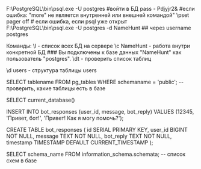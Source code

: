 F:\PostgreSQL\bin\psql.exe -U postgres #войти в БД
pass - Pdjyjr2&
#если ошибка:  "more" не является внутренней или внешней командой"
\pset pager off # если ошибка, если psql уже открыт
F:\PostgreSQL\bin\psql.exe -U postgres -d NameHunt ## через username postgres




Команды:
\l - список всех БД на сервере
\c NameHunt - работа внутри конкретной БД ### Вы подключены к базе данных "NameHunt" как пользователь "postgres".
\dt - проверить список таблиц

\d users - структура таблицы users





SELECT tablename FROM pg_tables WHERE schemaname = 'public';  -- проверить, какие таблицы есть в базе



SELECT current_database()

INSERT INTO bot_responses (user_id, message, bot_reply)
VALUES (12345, 'Привет, бот!', 'Привет! Как я могу помочь?');

CREATE TABLE bot_responses (
    id SERIAL PRIMARY KEY,
    user_id BIGINT NOT NULL,
    message TEXT NOT NULL,
    bot_reply TEXT NOT NULL,
    timestamp TIMESTAMP DEFAULT CURRENT_TIMESTAMP
);



SELECT schema_name FROM information_schema.schemata; -- список схем в базе

